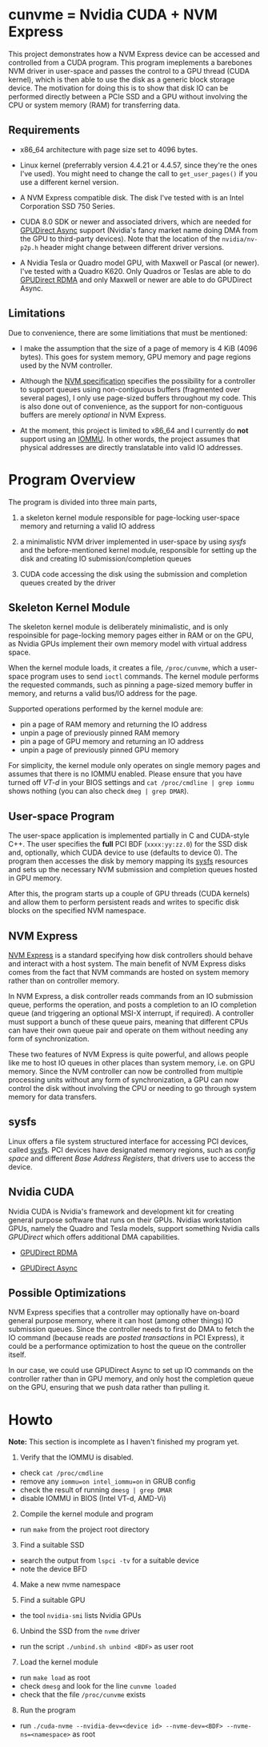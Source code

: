cunvme = Nvidia CUDA + NVM Express
==================================

This project demonstrates how a NVM Express device can be accessed and 
controlled from a CUDA program. This program imeplements a barebones NVM driver 
in user-space and passes the control to a GPU thread (CUDA kernel), which is 
then able to use the disk as a generic block storage device.
The motivation for doing this is to show that disk IO can be performed
directly between a PCIe SSD and a GPU without involving the CPU or system
memory (RAM) for transferring data.


Requirements
---------------------------------
 * x86\_64 architecture with page size set to 4096 bytes.

 * Linux kernel (preferrably version 4.4.21 or 4.4.57, since they're 
   the ones I've used). You might need to change the call to 
   `get_user_pages()` if you use a different kernel version.

 * A NVM Express compatible disk. 
   The disk I've tested with is an Intel Corporation SSD 750 Series.

 * CUDA 8.0 SDK or newer and associated drivers, which are needed for 
   [GPUDirect Async](#nvidia-cuda) support (Nvidia's fancy market name doing 
   DMA from the GPU to third-party devices). Note that the location of the 
   `nvidia/nv-p2p.h` header might change between different driver versions.
    
 * A Nvidia Tesla or Quadro model GPU, with Maxwell or Pascal (or newer).
   I've tested with a Quadro K620. Only Quadros or Teslas are able to do
   [GPUDirect RDMA](#nvidia-cuda) and only Maxwell or newer are able to do 
   GPUDirect Async.


Limitations
---------------------------------
Due to convenience, there are some limitiations that must be mentioned:

 * I make the assumption that the size of a page of memory is 4 KiB 
   (4096 bytes). This goes for system memory, GPU memory and page regions
   used by the NVM controller.
   
 * Although the [NVM specification](#nvm-express) specifies the possibility
   for a controller to support queues using non-contiguous buffers (fragmented
   over several  pages), I only use page-sized buffers throughout my code. 
   This is also done out of convenience, as the support for non-contiguous 
   buffers are merely _optional_ in NVM  Express.

 * At the moment, this project is limited to x86\_64 and I currently do __not__
   support using an 
   [IOMMU](https://en.wikipedia.org/wiki/Input%E2%80%93output_memory_management_unit).
   In other words, the project assumes that physical addresses are directly 
   translatable into valid IO addresses.



Program Overview
==================================
The program is divided into three main parts,

 1. a skeleton kernel module responsible for page-locking user-space memory
    and returning a valid IO address

 2. a minimalistic NVM driver implemented in user-space by using _sysfs_ and
    the before-mentioned kernel module, responsible for setting up the disk
    and creating IO submission/completion queues

 3. CUDA code accessing the disk using the submission and completion queues 
    created by the driver


Skeleton Kernel Module
---------------------------------
The skeleton kernel module is deliberately minimalistic, and is only 
respoinsible for page-locking memory pages either in RAM or on the GPU, as
Nvidia GPUs implement their own memory model with virtual address space.

When the kernel module loads, it creates a file, `/proc/cunvme`, which a user-
space program uses to send `ioctl` commands. The kernel module performs the
requested commands, such as pinning a page-sized memory buffer in memory, and 
returns a valid bus/IO address for the page.

Supported operations performed by the kernel module are:
 * pin a page of RAM memory and returning the IO address
 * unpin a page of previously pinned RAM memory
 * pin a page of GPU memory and returning an IO address 
 * unpin a page of previously pinned GPU memory

For simplicity, the kernel module only operates on single memory pages and 
assumes that there is no IOMMU enabled. Please ensure that you have turned 
off _VT-d_ in your BIOS settings and `cat /proc/cmdline | grep iommu` shows 
nothing (you can also check `dmeg | grep DMAR`).


User-space Program
---------------------------------
The user-space application is implemented partially in C and CUDA-style C++.
The user specifies the __full__ PCI BDF (`xxxx:yy:zz.0`) for the SSD disk and,
optionally, which CUDA device to use (defaults to device 0). The program then
accesses the disk by memory mapping its [sysfs](#sysfs) resources and sets up
the necessary NVM submission and completion queues hosted in GPU memory.

After this, the program starts up a couple of GPU threads (CUDA kernels) and
allow them to perform persistent reads and writes to specific disk blocks on
the specified NVM namespace.


NVM Express
---------------------------------
[NVM Express](http://www.nvmexpress.org/wp-content/uploads/NVM_Express_1_2_1_Gold_20160603.pdf)
is a standard specifying how disk controllers should behave and interact with
a host system. The main benefit of NVM Express disks comes from the fact that
NVM commands are hosted on system memory rather than on controller memory.

In NVM Express, a disk controller reads commands from an IO submission queue,
performs the operation, and posts a completion to an IO completion queue (and
triggering an optional MSI-X interrupt, if required). A controller must 
support a bunch of these queue pairs, meaning that different CPUs can have 
their own queue pair and operate on them without needing any form of 
synchronization.

These two features of NVM Express is quite powerful, and allows people like me
to host IO queues in other places than system memory, i.e. on GPU memory. 
Since the NVM controller can now be controlled from multiple processing units
without any form of synchronization, a GPU can now control the disk without
involving the CPU or needing to go through system memory for data transfers.


sysfs
---------------------------------
Linux offers a file system structured interface for accessing PCI devices, 
called [sysfs](https://www.kernel.org/doc/Documentation/filesystems/sysfs-pci.txt). 
PCI devices have designated memory regions, such as _config space_ and 
different _Base Address Registers_, that drivers use to access the device.



Nvidia CUDA
---------------------------------
Nvidia CUDA is Nvidia's framework and development kit for creating general
purpose software that runs on their GPUs. Nvidias workstation GPUs, namely the
Quadro and Tesla models, support something Nvidia calls _GPUDirect_ which 
offers additional DMA capabilities.

 * [GPUDirect RDMA](http://docs.nvidia.com/cuda/gpudirect-rdma/#axzz4a6tqNDAe)

 * [GPUDirect Async](http://on-demand.gputechconf.com/gtc/2016/presentation/s6264-davide-rossetti-GPUDirect.pdf)



Possible Optimizations
---------------------------------
NVM Express specifies that a controller may optionally have on-board general
purpose memory, where it can host (among other things) IO submission queues.
Since the controller needs to first do DMA to fetch the IO command (because
reads are _posted transactions_ in PCI Express), it could be a performance
optimization to host the queue on the controller itself.

In our case, we could use GPUDirect Async to set up IO commands on the
controller rather than in GPU memory, and only host the completion queue
on the GPU, ensuring that we push data rather than pulling it.


Howto
==================================
**Note:** This section is incomplete as I haven't finished my program yet.

 1. Verify that the IOMMU is disabled.
   
   * check `cat /proc/cmdline`
   * remove any `iommu=on intel_iommu=on` in GRUB config
   * check the result of running `dmesg | grep DMAR`
   * disable IOMMU in BIOS (Intel VT-d, AMD-Vi)

 2. Compile the kernel module and program

   * run `make` from the project root directory

 3. Find a suitable SSD
   
   * search the output from `lspci -tv` for a suitable device
   * note the device BFD

 4. Make a new nvme namespace

 5. Find a suitable GPU

   * the tool `nvidia-smi` lists Nvidia GPUs

 6. Unbind the SSD from the `nvme` driver
 
   * run the script `./unbind.sh unbind <BDF>` as user root

 7. Load the kernel module

   * run `make load` as root
   * check `dmesg` and look for the line `cunvme loaded`
   * check that the file `/proc/cunvme` exists

 8. Run the program

   * run `./cuda-nvme --nvidia-dev=<device id> --nvme-dev=<BDF> --nvme-ns=<namespace>` as root

